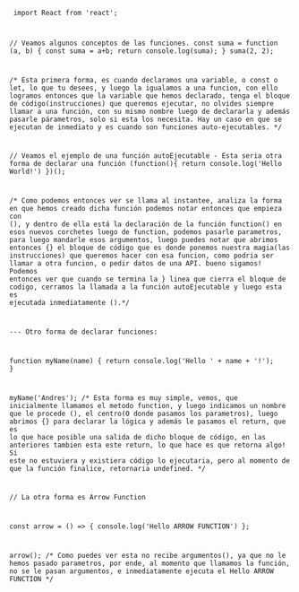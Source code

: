 <Code language="javascript"> import React from 'react';

// Veamos algunos conceptos de las funciones.
const suma = function (a, b) {
    const suma = a+b;
    return console.log(suma);
}
suma(2, 2);

/* Esta primera forma, es cuando declaramos una variable, o const o let, lo que tu desees, 
y luego la igualamos a una funcion, con ello logramos entonces que la variable que hemos declarado,
tenga el bloque de código(instrucciones) que queremos ejecutar, no olvides siempre llamar a una función,
con su mismo nombre luego de declararla y además pasarle párametros, solo si esta los necesita. 
Hay un caso en que se ejecutan de inmediato y es cuando son funciones auto-ejecutables.
*/

// Veamos el ejemplo de una función autoEjecutable  - Esta seria otra forma de declarar una función
(function(){
    return console.log('Hello World!')
})();

/* Como podemos entonces ver se llama al instantee, analiza la forma en que hemos creado dicha función
podemos notar entonces que empieza con (), y dentro de ella está la declaración de la función function()
en esos nuevos corchetes luego de function, podemos pasarle parametros, para luego mandarle esos argumentos,
luego puedes notar que abrimos entonces {} el bloque de código que es donde ponemos nuestra magia(las instrucciones)
que queremos hacer con esa funcion, como podria ser llamar a otra funcion, o pedir datos de una API.
bueno sigamos! Podemos entonces ver que cuando se termina la } linea que cierra el bloque de codigo,
cerramos la llamada a la función autoEjecutable y luego esta es ejecutada inmediatamente ().*/

--- Otro forma de declarar funciones:

function myName(name) {
    return console.log('Hello ' + name + '!');
}

myName('Andres');
/* Esta forma es muy simple, vemos, que inicialmente llamamos el metodo function, y luego indicamos un nombre
que le procede (), el centro(O donde pasamos los parametros), luego abrimos {} para declarar la lógica y además
le pasamos el return, que es lo que hace posible una salida de dicho bloque de código, 
en las anteriores tambien esta este return, lo que hace es que retorna algo! Si este no estuviera y existiera código
lo ejecutaria, pero al momento de que la función finalice, retornaria undefined. */


// La otra forma es Arrow Function

const arrow = () => {
    console.log('Hello ARROW FUNCTION')
};

arrow();
/* Como puedes ver esta no recibe argumentos(), ya que no le hemos pasado parametros, 
por ende, al momento que llamamos la función, no se le pasan argumentos, e inmediatamente
ejecuta el Hello ARROW FUNCTION
*/  

 </Code>



